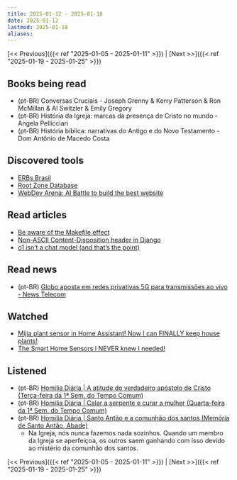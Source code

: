 ```yaml
---
title: 2025-01-12 - 2025-01-18
date: 2025-01-12
lastmod: 2025-01-18
aliases:
---
```


[<< Previous]({{< ref "2025-01-05 - 2025-01-11" >}}) | [Next >>]({{< ref "2025-01-19 - 2025-01-25" >}})

## Books being read
- (pt-BR) Conversas Cruciais - Joseph Grenny & Kerry Patterson & Ron McMillan &
  Al Switzler & Emily Gregory
- (pt-BR) História da Igreja: marcas da presença de Cristo no mundo - Angela
  Pellicciari
- (pt-BR) História bíblica: narrativas do Antigo e do Novo Testamento - Dom
  Antônio de Macedo Costa

## Discovered tools
- [ERBs Brasil](https://erbs.win)
- [Root Zone Database](https://www.iana.org/domains/root/db)
- [WebDev Arena: AI Battle to build the best website](https://web.lmarena.ai)

## Read articles
- [Be aware of the Makefile effect](https://blog.yossarian.net/2025/01/10/Be-aware-of-the-Makefile-effect)
- [Non-ASCII Content-Disposition header in Django](https://medium.com/@JeremyLaine/non-ascii-content-disposition-header-in-django-3a20acc05f0d)
- [o1 isn’t a chat model (and that’s the point)](https://www.latent.space/p/o1-skill-issue)

## Read news
- (pt-BR) [Globo aposta em redes privativas 5G para transmissões ao vivo - News Telecom](https://newstelecom.net.br/2024/06/globo-aposta-em-redes-privativas-5g-para-transmissoes-ao-vivo)

## Watched
- [Mijia plant sensor in Home Assistant! Now I can FINALLY keep house plants!](https://www.youtube.com/watch?v=foqw35K4u90)
- [The Smart Home Sensors I NEVER knew I needed!](https://www.youtube.com/watch?v=pAT1TCYY73c)

## Listened
- (pt-BR) [Homilia Diária | A atitude do verdadeiro apóstolo de Cristo (Terça-feira da 1ª Sem. do Tempo Comum)](https://www.youtube.com/watch?v=3sy4ycTkWBA)
- (pt-BR) [Homilia Diária | Calar a serpente e curar a mulher (Quarta-feira da 1ª Sem. do Tempo Comum)](https://www.youtube.com/watch?v=KDOStd22gs8)
- (pt-BR) [Homilia Diária | Santo Antão e a comunhão dos santos (Memória de Santo Antão, Abade)](https://www.youtube.com/watch?v=Wz-BUpx2lro)
    * Na Igreja, nós nunca fazemos nada sozinhos. Quando um membro da Igreja
      se aperfeiçoa, os outros saem ganhando com isso devido ao mistério da
      comunhão dos santos.

[<< Previous]({{< ref "2025-01-05 - 2025-01-11" >}}) | [Next >>]({{< ref "2025-01-19 - 2025-01-25" >}})
